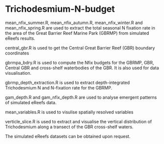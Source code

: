 # Trichodesmium-N-budget

mean_nfix_summer.R, mean_nfix_autumn.R, mean_nfix_winter.R and mean_nfix_spring.R are used to extract the total seasonal N fixation rate in the area of 
the Great Barrier Reef Marine Park (GBRMP) from simulated eReefs results.

central_gbr.R is used to get the Central Great Barrier Reef (GBR) boundary coordinates

gbrmpa_bdry.R is used to compute the Nfix budgets for the GBRMP, GBR, Central GBR and cross-shelf waterbodies of the GBR. It is also used for data 
visualisation.

gbrmp_depth_extraction.R is used to extract depth-integrated Trichodesmium N and N-fixation rate for the GBRMP.

gam_depth.R and gam_nfix_depth.R are used to analyse emergent patterns of simulated eReefs data.

mean_variables.R is used to visulise spatially resolved variables

verticle_slice.R is used to extract and visualise the vertical distribution of Trichodesmium along a transect of the GBR cross-shelf waters.

The simulated eReefs datasets can be obtained upon request.  
